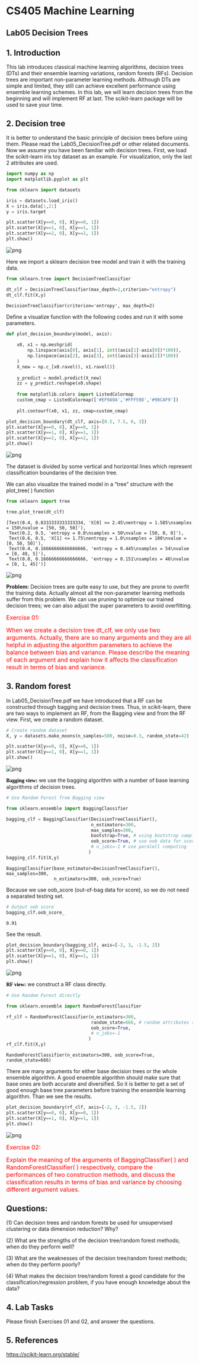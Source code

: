 
# CS405 Machine Learning
## Lab05 Decision Trees

## 1. Introduction
This lab introduces classical machine learning algorithms, decision trees (DTs) and their ensemble learning variations, random forests (RFs). Decision trees are important non-parameter learning methods. Although DTs are simple and limited, they still can achieve excellent performance using ensemble learning schemes. In this lab, we will learn decision trees from the beginning and will implement RF at last. The scikit-learn package will be used to save your time.


## 2. Decision tree
It is better to understand the basic principle of decision trees before using them. Please read the Lab05_DecisionTree.pdf or other related documents. Now we assume you have been familiar with decision trees. First, we load the scikit-learn iris toy dataset as an example. For visualization, only the last 2 attributes are used.

```python
import numpy as np
import matplotlib.pyplot as plt
```


```python
from sklearn import datasets

iris = datasets.load_iris()
X = iris.data[:,2:]
y = iris.target
```


```python
plt.scatter(X[y==0, 0], X[y==0, 1])
plt.scatter(X[y==1, 0], X[y==1, 1])
plt.scatter(X[y==2, 0], X[y==2, 1])
plt.show()
```


![png](./Lab5.assets/output_5_0.png)


Here we import a sklearn decision tree model and train it with the training data.


```python
from sklearn.tree import DecisionTreeClassifier

dt_clf = DecisionTreeClassifier(max_depth=2,criterion="entropy")
dt_clf.fit(X,y)
```


    DecisionTreeClassifier(criterion='entropy', max_depth=2)

Define a visualize function with the following codes and run it with some parameters.


```python
def plot_decision_boundary(model, axis):
    
    x0, x1 = np.meshgrid(
        np.linspace(axis[0], axis[1], int((axis[1]-axis[0])*100)),
        np.linspace(axis[2], axis[3], int((axis[3]-axis[2])*100))
    )
    X_new = np.c_[x0.ravel(), x1.ravel()]
    
    y_predict = model.predict(X_new)
    zz = y_predict.reshape(x0.shape)
    
    from matplotlib.colors import ListedColormap
    custom_cmap = ListedColormap(['#EF9A9A','#FFF59D','#90CAF9'])
    
    plt.contourf(x0, x1, zz, cmap=custom_cmap)
```


```python
plot_decision_boundary(dt_clf, axis=[0.5, 7.5, 0, 3])
plt.scatter(X[y==0, 0], X[y==0, 1])
plt.scatter(X[y==1, 0], X[y==1, 1])
plt.scatter(X[y==2, 0], X[y==2, 1])
plt.show()
```


![png](./Lab5.assets/output_10_0.png)


The dataset is divided by some vertical and horizontal lines which represent classification boundaries of the decision tree.

We can also visualize the trained model in a “tree” structure with the plot_tree( ) function


```python
from sklearn import tree

tree.plot_tree(dt_clf)
```


    [Text(0.4, 0.8333333333333334, 'X[0] <= 2.45\nentropy = 1.585\nsamples = 150\nvalue = [50, 50, 50]'),
     Text(0.2, 0.5, 'entropy = 0.0\nsamples = 50\nvalue = [50, 0, 0]'),
     Text(0.6, 0.5, 'X[1] <= 1.75\nentropy = 1.0\nsamples = 100\nvalue = [0, 50, 50]'),
     Text(0.4, 0.16666666666666666, 'entropy = 0.445\nsamples = 54\nvalue = [0, 49, 5]'),
     Text(0.8, 0.16666666666666666, 'entropy = 0.151\nsamples = 46\nvalue = [0, 1, 45]')]




![png](./Lab5.assets/output_13_1.png)

**Problem:** Decision trees are quite easy to use, but they are prone to overfit the training data. Actually almost all the non-parameter learning methods suffer from this problem. We can use pruning to optimize our trained decision trees; we can also adjust the super parameters to avoid overfitting.

<font size='3' color='red'> 
Exercise 01:
    
When we create a decision tree dt_clf, we only use two arguments. Actually, there are so many arguments and they are all helpful in adjusting the algorithm parameters to achieve the balance between bias and variance. Please describe the meaning of each argument and explain how it affects the classification result in terms of bias and variance.
</font>

## 3. Random forest
In Lab05_DecisionTree.pdf we have introduced that a RF can be constructed through bagging and decision trees. Thus, in scikit-learn, there are two ways to implement an RF, from the Bagging view and from the RF view. First, we create a random dataset.


```python
# Create random dataset
X, y = datasets.make_moons(n_samples=500, noise=0.3, random_state=42)
```


```python
plt.scatter(X[y==0, 0], X[y==0, 1])
plt.scatter(X[y==1, 0], X[y==1, 1])
plt.show()
```


![png](./Lab5.assets/output_18_0.png)


<font color=black face=雅黑>**Bagging view:**</font> we use the bagging algorithm with a number of base learning algorithms of decision trees.


```python
# Use Random Forest from Bagging view

from sklearn.ensemble import BaggingClassifier

bagging_clf = BaggingClassifier(DecisionTreeClassifier(),
                                n_estimators=300,
                                max_samples=300,
                                bootstrap=True, # using bootstrap sampling method
                                oob_score=True, # use oob data for scoring
                                # n_jobs=-1 # use paralell computing
                               )
bagging_clf.fit(X,y)
```


    BaggingClassifier(base_estimator=DecisionTreeClassifier(), max_samples=300,
                      n_estimators=300, oob_score=True)

Because we use oob_score (out-of-bag data for score), so we do not need a separated testing set.


```python
# Output oob score
bagging_clf.oob_score_
```


    0.91

See the result.


```python
plot_decision_boundary(bagging_clf, axis=[-2, 3, -1.5, 2])
plt.scatter(X[y==0, 0], X[y==0, 1])
plt.scatter(X[y==1, 0], X[y==1, 1])
plt.show()
```


![png](./Lab5.assets/output_24_0.png)


<font color=black face=雅黑>**RF view:**</font> we construct a RF class directly.


```python
# Use Random Forest directly

from sklearn.ensemble import RandomForestClassifier

rf_clf = RandomForestClassifier(n_estimators=300,
                                random_state=666, # random attributes subset
                                oob_score=True,
                                # n_jobs=-1
                               )
rf_clf.fit(X,y)
```


    RandomForestClassifier(n_estimators=300, oob_score=True, random_state=666)

There are many arguments for either base decision trees or the whole ensemble algorithm. A good ensemble algorithm should make sure that base ones are both accurate and diversified. So it is better to get a set of good enough base tree parameters before training the ensemble learning algorithm. Than we see the results.


```python
plot_decision_boundary(rf_clf, axis=[-2, 3, -1.5, 2])
plt.scatter(X[y==0, 0], X[y==0, 1])
plt.scatter(X[y==1, 0], X[y==1, 1])
plt.show()
```


![png](./Lab5.assets/output_28_0.png)

<font size='3' color='red'> 
Exercise 02:
    
Explain the meaning of the arguments of BaggingClassifier( ) and RandomForestClassifier( ) respectively, compare the performances of two construction methods, and discuss the classification results in terms of bias and variance by choosing different argument values.
</font>

## Questions:
(1) Can decision trees and random forests be used for unsupervised clustering or data dimension reduction? Why?

(2) What are the strengths of the decision tree/random forest methods; when do they perform well?

(3) What are the weaknesses of the decision tree/random forest methods; when do they perform poorly?

(4) What makes the decision tree/random forest a good candidate for the classification/regression problem, if you have enough knowledge about the data?

## 4. Lab Tasks
Please finish Exercises 01 and 02, and answer the questions.

## 5. References
https://scikit-learn.org/stable/


